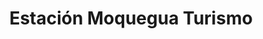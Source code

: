 ---
title: "Estación Moquegua Turismo"
url: /tacna/estacion-moquegua-turismo/
shop: agencia de viajes
---